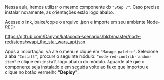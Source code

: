 Nessa aula, iremos utilizar o mesmo componente do `"Step 7"`. Caso precise instalar novamente, as orientações estão logo abaixo.

Acesse o link, baixe/copie o arquivo .json e importe em seu ambiente Node-RED:

https://github.com/Danyhn/katacoda-scenarios/blob/master/node-red/steps/swapi_the_star_wars_api.json


Após a importação, vá até o menu e clique em `"Manage palette"`. Selecione a aba `"Install"`, procure o seguinte módulo: `"node-red-contrib-random-item"` e clique em `install` logo abaixo do módulo. Aguarde até que o componente seja instalado e em seguida volte ao fluxo que importou e clique no botão vermelho **"Deploy"**.